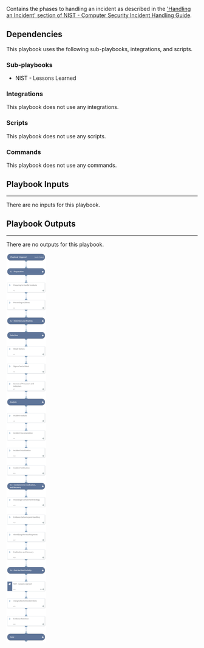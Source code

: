 Contains the phases to handling an incident as described in the ['Handling an Incident' section of NIST - Computer Security Incident Handling Guide](https://nvlpubs.nist.gov/nistpubs/SpecialPublications/NIST.SP.800-61r2.pdf).

## Dependencies
This playbook uses the following sub-playbooks, integrations, and scripts.

### Sub-playbooks
* NIST - Lessons Learned

### Integrations
This playbook does not use any integrations.

### Scripts
This playbook does not use any scripts.

### Commands
This playbook does not use any commands.

## Playbook Inputs
---
There are no inputs for this playbook.

## Playbook Outputs
---
There are no outputs for this playbook.

![NIST_Handling_an_Incident](https://github.com/ElazarK/content-docs/blob/master/images/playbooks/NIST_Handling_an_Incident_Template.png)
